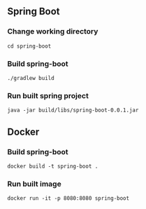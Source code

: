 ## Spring Boot

### Change working directory

```
cd spring-boot
```

### Build spring-boot

```
./gradlew build
```

### Run built spring project

```
java -jar build/libs/spring-boot-0.0.1.jar
```

## Docker

### Build spring-boot

```
docker build -t spring-boot .
```

### Run built image

```
docker run -it -p 8080:8080 spring-boot
```